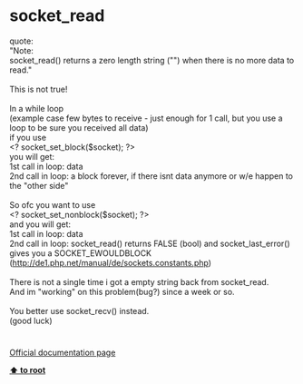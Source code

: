 # socket_read




<div class="phpcode"><span class="html">
quote:<br>&quot;Note:<br>socket_read() returns a zero length string (&quot;&quot;) when there is no more data to read.&quot;<br><br>This is not true!<br><br>In a while loop&#xA0; <br>(example case few bytes to receive - just enough for 1 call, but you use a loop to be sure you received all data)<br>if you use <br>&lt;? socket_set_block($socket); ?&gt;<br>you will get:<br>1st call in loop: data<br>2nd call in loop: a block forever, if there isnt data anymore or w/e happen to the &quot;other side&quot;<br><br>So ofc you want to use <br>&lt;? socket_set_nonblock($socket); ?&gt;<br>and you will get:<br>1st call in loop: data<br>2nd call in loop: socket_read() returns FALSE (bool) and socket_last_error() gives you a SOCKET_EWOULDBLOCK (<a href="http://de1.php.net/manual/de/sockets.constants.php" rel="nofollow" target="_blank">http://de1.php.net/manual/de/sockets.constants.php</a>)<br><br>There is not a single time i got a empty string back from socket_read.<br>And im &quot;working&quot; on this problem(bug?) since a week or so.<br><br>You better use socket_recv() instead.<br>(good luck)</span>
</div>
  

#

[Official documentation page](https://www.php.net/manual/en/function.socket-read.php)

**[⬆ to root](/)**
